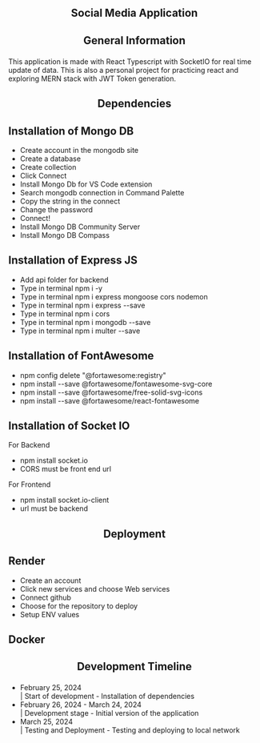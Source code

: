 ## <p align="center">Social Media Application</p>

## <p align="center">General Information</p>
This application is made with React Typescript with SocketIO for real time update of data. This is also a personal project for practicing 
react and exploring MERN stack with JWT Token generation.

## 
## <p align="center">Dependencies</p>

## Installation of Mongo DB

- Create account in the mongodb site
- Create a database
- Create collection
- Click Connect
- Install Mongo Db for VS Code extension
- Search mongodb connection in Command Palette
- Copy the string in the connect 
- Change the password
- Connect!
- Install Mongo DB Community Server
- Install Mongo DB Compass

## Installation of Express JS

- Add api folder for backend
- Type in terminal npm i -y
- Type in terminal npm i express mongoose cors nodemon
- Type in terminal npm i express --save
- Type in terminal npm i cors
- Type in terminal npm i mongodb --save
- Type in terminal npm i multer --save

## Installation of FontAwesome

- npm config delete "@fortawesome:registry"
- npm install --save @fortawesome/fontawesome-svg-core
- npm install --save @fortawesome/free-solid-svg-icons
- npm install --save @fortawesome/react-fontawesome

## Installation of Socket IO

For Backend
- npm install socket.io
- CORS must be front end url

For Frontend
- npm install socket.io-client
- url must be backend
## 

## <p align="center"> Deployment </p>
## Render
- Create an account 
- Click new services and choose Web services
- Connect github
- Choose for the repository to deploy
- Setup ENV values

## Docker


## 
## <p align="center">Development Timeline</p>

<ul>
<li>February 25, 2024</li> | Start of development - Installation of dependencies
<li>February 26, 2024 - March 24, 2024</li> | Development stage - Initial version of the application
<li>March 25, 2024</li> | Testing and Deployment - Testing and deploying to local network
</ul>

